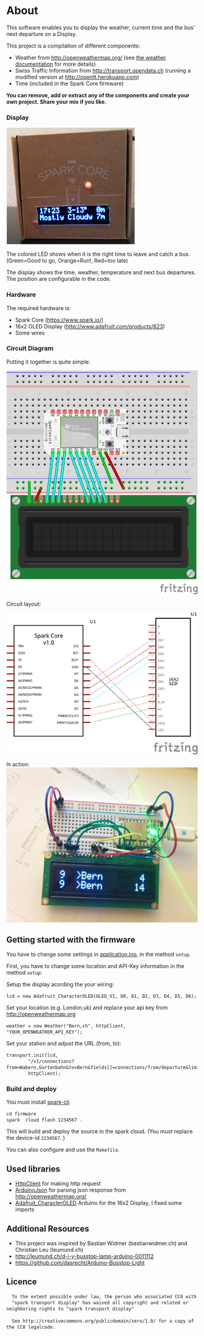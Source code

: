 About
===
This software enables you to display the weather, current time and the bus' next departure on a Display. 

This project is a compilation of different components: 

 * Weather from http://openweathermap.org/ (see [the weather documentation](doc/weather.md) for more details)
 * Swiss Traffic Information from http://transport.opendata.ch (running a modified version at http://opentt.herokuapp.com)
 * Time (included in the Spark Core firmware)

**You can remove, add or extract any of the components and create your own project. Share your mix if you like.**

### Display

![image](doc/display.png)

The colored LED shows when it is the right time to leave and catch a bus. (Green=Good to go, Orange=Run!, Red=too late)

The display shows the time, weather, temperature and next bus departures. The position are configurable in the code. 


### Hardware
The required hardware is:

 *  Spark Core (https://www.spark.io/)
 *  16x2 OLED Display (http://www.adafruit.com/products/823)
 *  Some wires
 

### Circuit Diagram
Putting it together is quite simple: 

![image](doc/Steckplatine.png)

Circuit layout:

![image](doc/Schaltplan.png)

In action: 
![image](doc/wires.jpg)

## Getting started with the firmware
You have to change some settings in [application.ino](firmware/application.ino), in the method ``setup``. 

First, you have to change some location and API-Key information in the method ``setup``: 

Setup the display acording the your wiring: 

	lcd = new Adafruit_CharacterOLED(OLED_V1, D0, D1, D2, D3, D4, D5, D6);

Set your location (e.g. London,uk) and replace your api key from http://openweathermap.org

    weather = new Weather("Bern,ch", httpClient, "YOUR_OPENWEATHER_API_KEY");

Set your station and adjust the URL (from, to): 

	transport.init(lcd,
			"/v1/connections?from=Wabern,Gurtenbahn&to=Bern&fields[]=connections/from/departure&limit=6",
			httpClient);



### Build and deploy
You must install [spark-cli](https://github.com/spark/spark-cli). 


	cd firmware
	spark  cloud flash 1234567 .

This will build and deploy the source in the spark cloud. (You must replace the device-id `1234567`. )

You can also configure and use the `Makefile`. 

## Used libraries
* [HttpClient](https://github.com/nmattisson/HttpClient) for making http request
* [ArduinoJson](https://github.com/bblanchon/ArduinoJson) for parsing json response from http://openweathermap.org/
* [Adafruit_CharacterOLED](https://github.com/ladyada/Adafruit_CharacterOLED) Arduino for the 16x2 Display, I fixed some imports



Additional Resources
----------------
* This project was inspired by Bastian Widmer (bastianwidmer.ch) and Christian Leu (leumund.ch)
* http://leumund.ch/d-i-y-busstop-lamp-arduino-0011112
* https://github.com/dasrecht/Arduino-Busstop-Light


Licence
----------------
      To the extent possible under law, the person who associated CC0 with
      "spark transport display" has waived all copyright and related or neighboring rights to "spark transport display"
      
      See http://creativecommons.org/publicdomain/zero/1.0/ for a copy of the CC0 legalcode.  